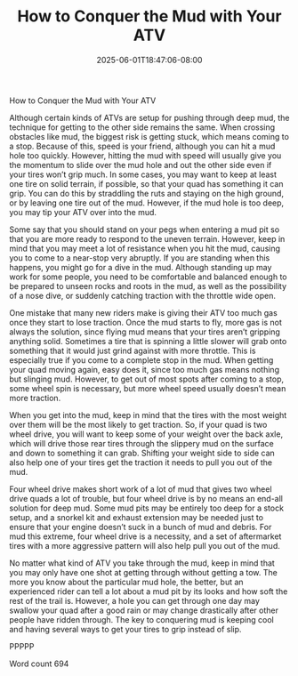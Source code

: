 ﻿---
title: "How to Conquer the Mud with Your ATV"
date: 2025-06-01T18:47:06-08:00
description: "ATV TXT Tips for Web Success"
featured_image: "/images/ATV TXT.jpg"
tags: ["ATV TXT"]
---

How to Conquer the Mud with Your ATV

Although certain kinds of ATVs are setup for pushing through deep mud, the technique for getting to the other side remains the same.  When crossing obstacles like mud, the biggest risk is getting stuck, which means coming to a stop.  Because of this, speed is your friend, although you can hit a mud hole too quickly.  However, hitting the mud with speed will usually give you the momentum to slide over the mud hole and out the other side even if your tires won’t grip much.  In some cases, you may want to keep at least one tire on solid terrain, if possible, so that your quad has something it can grip.  You can do this by straddling the ruts and staying on the high ground, or by leaving one tire out of the mud.  However, if the mud hole is too deep, you may tip your ATV over into the mud.  

Some say that you should stand on your pegs when entering a mud pit so that you are more ready to respond to the uneven terrain.  However, keep in mind that you may meet a lot of resistance when you hit the mud, causing you to come to a near-stop very abruptly.  If you are standing when this happens, you might go for a dive in the mud.  Although standing up may work for some people, you need to be comfortable and balanced enough to be prepared to unseen rocks and roots in the mud, as well as the possibility of a nose dive, or suddenly catching traction with the throttle wide open.  

One mistake that many new riders make is giving their ATV too much gas once they start to lose traction.  Once the mud starts to fly, more gas is not always the solution, since flying mud means that your tires aren’t gripping anything solid.  Sometimes a tire that is spinning a little slower will grab onto something that it would just grind against with more throttle.  This is especially true if you come to a complete stop in the mud.  When getting your quad moving again, easy does it, since too much gas means nothing but slinging mud.  However, to get out of most spots after coming to a stop, some wheel spin is necessary, but more wheel speed usually doesn’t mean more traction.  

When you get into the mud, keep in mind that the tires with the most weight over them will be the most likely to get traction.  So, if your quad is two wheel drive, you will want to keep some of your weight over the back axle, which will drive those rear tires through the slippery mud on the surface and down to something it can grab.  Shifting your weight side to side can also help one of your tires get the traction it needs to pull you out of the mud.

Four wheel drive makes short work of a lot of mud that gives two wheel drive quads a lot of trouble, but four wheel drive is by no means an end-all solution for deep mud.  Some mud pits may be entirely too deep for a stock setup, and a snorkel kit and exhaust extension may be needed just to ensure that your engine doesn’t suck in a bunch of mud and debris.  For mud this extreme, four wheel drive is a necessity, and a set of aftermarket tires with a more aggressive pattern will also help pull you out of the mud.  

No matter what kind of ATV you take through the mud, keep in mind that you may only have one shot at getting through without getting a tow.  The more you know about the particular mud hole, the better, but an experienced rider can tell a lot about a mud pit by its looks and how soft the rest of the trail is.  However, a hole you can get through one day may swallow your quad after a good rain or may change drastically after other people have ridden through.  The key to conquering mud is keeping cool and having several ways to get your tires to grip instead of slip.

PPPPP

Word count 694

